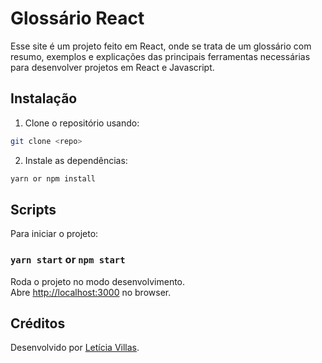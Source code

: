 # Glossário React

Esse site é um projeto feito em React, onde se trata de um glossário com resumo, exemplos e explicações das principais ferramentas necessárias para desenvolver projetos em React e Javascript.

## Instalação

1. Clone o repositório usando:

```bash
git clone <repo>
```

2. Instale as dependências:

```bash
yarn or npm install
```

##  Scripts

Para iniciar o projeto:

### `yarn start` or `npm start`

Roda o projeto no modo desenvolvimento.\
Abre [http://localhost:3000](http://localhost:3000) no browser.

##  Créditos

Desenvolvido por [Letícia Villas](https://github.com/leticialuckow).
